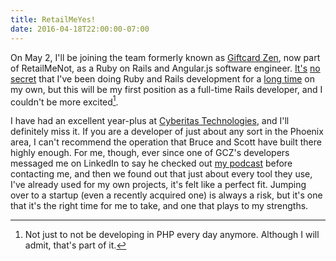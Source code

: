 ```yaml
---
title: RetailMeYes!
date: 2016-04-18T22:00:00-07:00
---
```


On May 2, I'll be joining the team formerly known as [Giftcard Zen][], now part
of RetailMeNot, as a Ruby on Rails and Angular.js software engineer. [It's][]
[no][] [secret][] that I've been doing Ruby and Rails development for a [long
time][] on my own, but this will be my first position as a full-time Rails
developer, and I couldn't be more excited[^php].

I have had an excellent year-plus at [Cyberitas Technologies][], and I'll
definitely miss it. If you are a developer of just about any sort in the Phoenix
area, I can't recommend the operation that Bruce and Scott have built there
highly enough. For me, though, ever since one of GCZ's developers messaged me on
LinkedIn to say he checked out [my podcast][] before contacting me, and then we
found out that just about every tool they use, I've already used for my own
projects, it's felt like a perfect fit. Jumping over to a startup (even a
recently acquired one) is always a risk, but it's one that it's the right time
for me to take, and one that plays to my strengths.



[^php]: Not just to not be developing in PHP every day anymore. Although I will
admit, that's part of it.

[Giftcard Zen]: https://giftcardzen.com/
[It's]: https://github.com/thetallgrassnet/pokesite
[no]: https://github.com/lifeisleet/lifeisleet
[secret]: /articles/rails-development-with-docker/
[long time]: https://github.com/jbhannah/jbhannah-rails
[Cyberitas Technologies]: http://www.cyberitas.com/
[my podcast]: http://www.lifeisleet.com/
